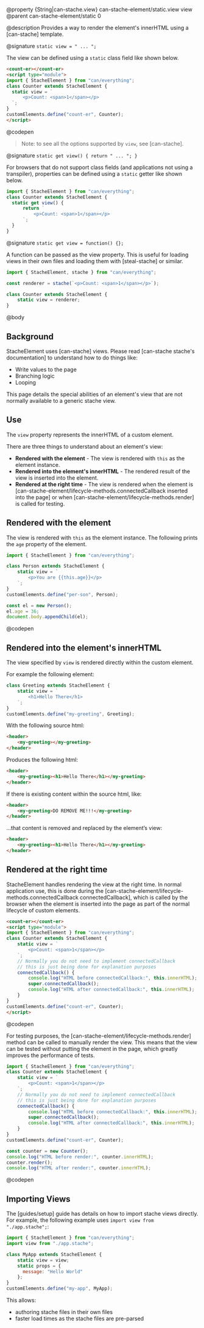 @property {String|can-stache.view}  can-stache-element/static.view view
@parent can-stache-element/static 0

@description Provides a way to render the element's innerHTML using a [can-stache] template.

@signature `static view = " ... ";`

  The view can be defined using a `static` class field like shown below.

  ```html
  <count-er></count-er>
  <script type="module">
  import { StacheElement } from "can/everything";
  class Counter extends StacheElement {
  	static view = `
  		<p>Count: <span>1</span></p>
  	`;
  }
  customElements.define("count-er", Counter);
  </script>
  ```
  @codepen

> Note: to see all the options supported by `view`, see [can-stache].

@signature `static get view() { return " ... "; }`

  For browsers that do not support class fields (and applications not using a transpiler), properties can be defined using a `static` getter like shown below.

  ```js
  import { StacheElement } from "can/everything";
  class Counter extends StacheElement {
  	static get view() {
  		return `
			<p>Count: <span>1</span></p>
  		`;
  	}
  }
  ```

@signature `static get view = function() {};`

  A function can be passed as the view property. This is useful for loading views in their own files and loading them with [steal-stache] or similar.

  ```js
  import { StacheElement, stache } from "can/everything";

  const renderer = stache(`<p>Count: <span>1</span></p>`);

  class Counter extends StacheElement {
	  static view = renderer;
  }
  ```

@body

## Background

StacheElement uses [can-stache] views. Please read [can-stache stache's documentation] to understand how to do things like:

- Write values to the page
- Branching logic
- Looping

This page details the special abilities of an element's view that are not normally available to a generic stache view.

## Use

The `view` property represents the innerHTML of a custom element.

There are three things to understand about an element's view:

  - __Rendered with the element__ - The view is rendered with `this` as the element instance.
  - __Rendered into the element's innerHTML__ - The rendered result of the view is inserted into the element.
  - __Rendered at the right time__ - The view is rendered when the element is [can-stache-element/lifecycle-methods.connectedCallback inserted into the page] or when [can-stache-element/lifecycle-methods.render] is called for testing.

## Rendered with the element

The view is rendered with `this` as the element instance. The following prints the `age` property of the element.

```js
import { StacheElement } from "can/everything";

class Person extends StacheElement {
	static view = `
		<p>You are {{this.age}}</p>
	`;
}
customElements.define("per-son", Person);

const el = new Person();
el.age = 36;
document.body.appendChild(el);
```
@codepen

## Rendered into the element's innerHTML

The view specified by `view` is rendered directly within the custom element.

For example the following element:

```js
class Greeting extends StacheElement {
	static view = `
		<h1>Hello There</h1>
	`;
}
customElements.define("my-greeting", Greeting);
```

With the following source html:

```html
<header>
	<my-greeting></my-greeting>
</header>
```

Produces the following html:

```html
<header>
	<my-greeting><h1>Hello There</h1></my-greeting>
</header>
```

If there is existing content within the source html, like:

```html
<header>
	<my-greeting>DO REMOVE ME!!!</my-greeting>
</header>
```

…that content is removed and replaced by the element’s view:

```html
<header>
	<my-greeting><h1>Hello There</h1></my-greeting>
</header>
```

## Rendered at the right time

StacheElement handles rendering the view at the right time. In normal application use, this is done during the [can-stache-element/lifecycle-methods.connectedCallback connectedCallback], which is called by the browser when the element is inserted into the page as part of the normal lifecycle of custom elements.

```html
<count-er></count-er>
<script type="module">
import { StacheElement } from "can/everything";
class Counter extends StacheElement {
	static view = `
		<p>Count: <span>1</span></p>
	`;
	// Normally you do not need to implement connectedCallback
	// this is just being done for explanation purposes
	connectedCallback() {
		console.log("HTML before connectedCallback:", this.innerHTML);
		super.connectedCallback();
		console.log("HTML after connectedCallback:", this.innerHTML);
	}
}
customElements.define("count-er", Counter);
</script>
```
@codepen

For testing purposes, the [can-stache-element/lifecycle-methods.render] method can be called to manually render the view. This means that the view can be tested without putting the element in the page, which greatly improves the performance of tests.

```js
import { StacheElement } from "can/everything";
class Counter extends StacheElement {
	static view = `
		<p>Count: <span>1</span></p>
	`;
	// Normally you do not need to implement connectedCallback
	// this is just being done for explanation purposes
	connectedCallback() {
		console.log("HTML before connectedCallback:", this.innerHTML);
		super.connectedCallback();
		console.log("HTML after connectedCallback:", this.innerHTML);
	}
}
customElements.define("count-er", Counter);

const counter = new Counter();
console.log("HTML before render:", counter.innerHTML);
counter.render();
console.log("HTML after render:", counter.innerHTML);
```
@codepen

## Importing Views

The [guides/setup] guide has details on how to import stache views directly. For example,
the following example uses `import view from "./app.stache";`:

```js
import { StacheElement } from "can/everything";
import view from "./app.stache";

class MyApp extends StacheElement {
	static view = view;
	static props = {
      message: "Hello World"
	};
}
customElements.define("my-app", MyApp);
```

This allows:

- authoring stache files in their own files
- faster load times as the stache files are pre-parsed
